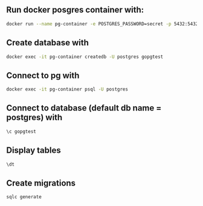 ## Run docker posgres container with:

```sh
docker run --name pg-container -e POSTGRES_PASSWORD=secret -p 5432:5432 -d postgres
```

## Create database with

```sh
docker exec -it pg-container createdb -U postgres gopgtest
```

## Connect to pg with

```sh
docker exec -it pg-container psql -U postgres
```

## Connect to database (default db name = postgres) with

```sh
\c gopgtest
```

## Display tables

```sh
\dt
```

## Create migrations

```sh
sqlc generate
```
